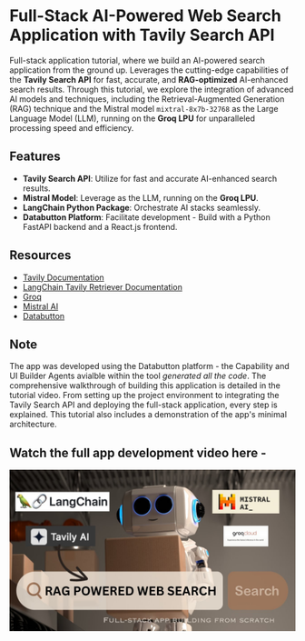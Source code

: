 # Full-Stack AI-Powered Web Search Application with Tavily Search API

Full-stack application tutorial, where we build an AI-powered search application from the ground up. Leverages the cutting-edge capabilities of the **Tavily Search API** for fast, accurate, and **RAG-optimized** AI-enhanced search results. Through this tutorial, we explore the integration of advanced AI models and techniques, including the Retrieval-Augmented Generation (RAG) technique and the Mistral model `mixtral-8x7b-32768` as the Large Language Model (LLM), running on the **Groq LPU** for unparalleled processing speed and efficiency.

## Features

- **Tavily Search API**: Utilize for fast and accurate AI-enhanced search results.
- **Mistral Model**: Leverage as the LLM, running on the **Groq LPU**.
- **LangChain Python Package**: Orchestrate AI stacks seamlessly.
- **Databutton Platform**: Facilitate development - Build with a Python FastAPI backend and a React.js frontend.

## Resources

- [Tavily Documentation](https://docs.tavily.com)
- [LangChain Tavily Retriever Documentation](https://python.langchain.com/docs/integrations/retrievers/tavily)
- [Groq](https://wow.groq.com/about-us/)
- [Mistral AI](https://mistral.ai)
- [Databutton](https://www.databutton.io)

## Note
The app was developed using the Databutton platform - the Capability and UI Builder Agents avialble within the tool *generated all the code*.
The comprehensive walkthrough of building this application is detailed in the tutorial video. From setting up the project environment to integrating the Tavily Search API and deploying the full-stack application, every step is explained. This tutorial also includes a demonstration of the app's minimal architecture.

## Watch the full app development video here - 
[![rag web search](thumbnail.jpg)](https://youtu.be/rwJNtOQVaRY "Click to Watch!")


